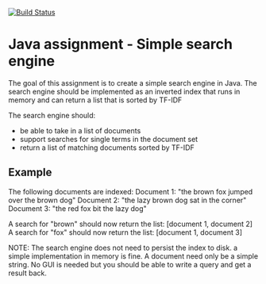 [![Build Status](https://travis-ci.org/Bobzone/simple-search-engine.svg?branch=master)](https://travis-ci.org/Bobzone/simple-search-engine)
# Java assignment - Simple search engine

The goal of this assignment is to create a simple search engine in Java. The search engine should be
implemented as an inverted index that runs in memory and can
return a list that is sorted by TF-IDF

The search engine should:
* be able to take in a list of documents
* support searches for single terms in the document set
* return a list of matching documents sorted by TF-IDF
	
## Example

The following documents are indexed:
Document 1: "the brown fox jumped over the brown dog"
Document 2: "the lazy brown dog sat in the corner"
Document 3: "the red fox bit the lazy dog"

A search for "brown" should now return the list: [document 1, document 2]
A search for "fox" should now return the list: [document 1, document 3]

NOTE:
The search engine does not need to persist the index to disk. a simple implementation in memory is fine.
A document need only be a simple string. No GUI is needed but you should be able to write a query and get a result back.
